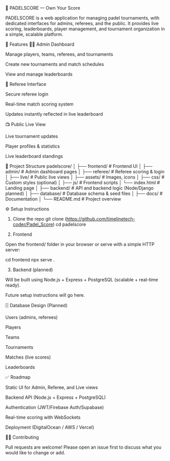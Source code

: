 🏓 PADELSCORE — Own Your Score

PADELSCORE is a web application for managing padel tournaments, with dedicated interfaces for admins, referees, and the public.
It provides live scoring, leaderboards, player management, and tournament organization in a simple, scalable platform.

🚀 Features
👨‍💼 Admin Dashboard

Manage players, teams, referees, and tournaments

Create new tournaments and match schedules

View and manage leaderboards

🎯 Referee Interface

Secure referee login

Real-time match scoring system

Updates instantly reflected in live leaderboard

📺 Public Live View

Live tournament updates

Player profiles & statistics

Live leaderboard standings

📂 Project Structure
padelscore/
│
├── frontend/                  # Frontend UI
│   ├── admin/                 # Admin dashboard pages
│   ├── referee/               # Referee scoring & login
│   ├── live/                  # Public live views
│   ├── assets/                # Images, icons
│   ├── css/                   # Custom styles (optional)
│   ├── js/                    # Frontend scripts
│   └── index.html             # Landing page
│
├── backend/                   # API and backend logic (Node/Django planned)
│
├── database/                  # Database schema & seed files
│
├── docs/                      # Documentation
│
└── README.md                  # Project overview

⚙️ Setup Instructions
1. Clone the repo
git clone (https://github.com/timelinetech-coder/Padel_Score)
cd padelscore

2. Frontend

Open the frontend/ folder in your browser or serve with a simple HTTP server:

cd frontend
npx serve .

3. Backend (planned)

Will be built using Node.js + Express + PostgreSQL (scalable + real-time ready).

Future setup instructions will go here.

🗄️ Database Design (Planned)

Users (admins, referees)

Players

Teams

Tournaments

Matches (live scores)

Leaderboards

✅ Roadmap

 Static UI for Admin, Referee, and Live views

 Backend API (Node.js + Express + PostgreSQL)

 Authentication (JWT/Firebase Auth/Supabase)

 Real-time scoring with WebSockets

 Deployment (DigitalOcean / AWS / Vercel)

👨‍💻 Contributing

Pull requests are welcome!
Please open an issue first to discuss what you would like to change or add.
